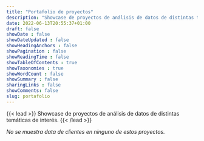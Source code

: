 ```yaml
---
title: "Portafolio de proyectos"
description: "Showcase de proyectos de análisis de datos de distintas temáticas de interés."
date: 2022-06-13T20:55:37+01:00
draft: false
showDate : false
showDateUpdated : false
showHeadingAnchors : false
showPagination : false
showReadingTime : false
showTableOfContents : true
showTaxonomies : true 
showWordCount : false
showSummary : false
sharingLinks : false
showComments: false
slug: portafolio
---
```


{{< lead >}}
Showcase de proyectos de análisis de datos de distintas temáticas de interés.
{{< /lead >}}

_No se muestra data de clientes en ninguno de estos proyectos._